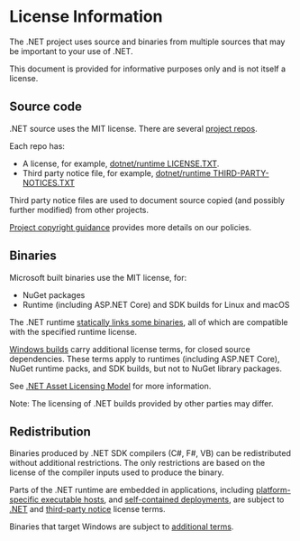 # License Information

The .NET project uses source and binaries from multiple sources that may be important to your use of .NET.

This document is provided for informative purposes only and is not itself a license.

## Source code

.NET source uses the MIT license. There are several [project repos](./Documentation/core-repos.md).

Each repo has:

- A license, for example, [dotnet/runtime LICENSE.TXT](https://github.com/dotnet/runtime/blob/main/LICENSE.TXT).
- Third party notice file, for example, [dotnet/runtime THIRD-PARTY-NOTICES.TXT](https://github.com/dotnet/runtime/blob/main/THIRD-PARTY-NOTICES.TXT)

Third party notice files are used to document source copied (and possibly further modified) from other projects.

[Project copyright guidance](https://github.com/dotnet/runtime/blob/main/docs/project/copyright.md) provides more details on our policies.

## Binaries

Microsoft built binaries use the MIT license, for:

- NuGet packages
- Runtime (including ASP.NET Core) and SDK builds for Linux and macOS

The .NET runtime [statically links some binaries](https://github.com/dotnet/runtime/tree/main/src/native/external), all of which are compatible with the specified runtime license.

[Windows builds](license-information-windows.md) carry additional license terms, for closed source dependencies. These terms apply to runtimes (including ASP.NET Core), NuGet runtime packs, and SDK builds, but not to NuGet library packages.

See [.NET Asset Licensing Model](https://github.com/dotnet/runtime/blob/main/docs/project/licensing-assets.md) for more information.

Note: The licensing of .NET builds provided by other parties may differ.

## Redistribution

Binaries produced by .NET SDK compilers (C#, F#, VB) can be redistributed without additional restrictions. The only restrictions are based on the license of the compiler inputs used to produce the binary.

Parts of the .NET runtime are embedded in applications, including [platform-specific executable hosts](https://learn.microsoft.com/dotnet/core/deploying/deploy-with-cli#framework-dependent-executable),
and [self-contained deployments](https://learn.microsoft.com/dotnet/core/deploying/deploy-with-cli#self-contained-deployment), are subject to [.NET](https://github.com/dotnet/dotnet/blob/main/LICENSE.TXT) and [third-party notice](https://github.com/dotnet/dotnet/blob/main/THIRD-PARTY-NOTICES.txt) license terms.

Binaries that target Windows are subject to [additional terms](license-information-windows.md).

